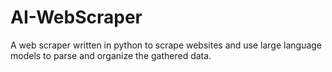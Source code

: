# AI-WebScraper
A web scraper written in python to scrape websites and use large language models to parse and organize the gathered data.
